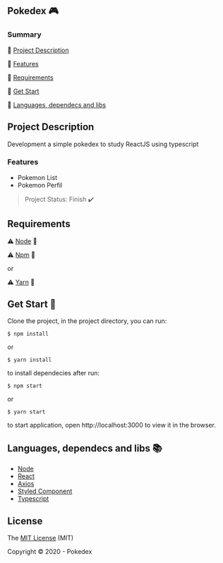 ## Pokedex :video_game:

### Summary

:small_blue_diamond: [Project Description](#project-description)

:small_blue_diamond: [Features](#features)

:small_blue_diamond: [Requirements](#requirements)

:small_blue_diamond: [Get Start](#get-start-running)

:small_blue_diamond: [Languages, dependecs and libs](#languages-dependecs-and-libs-books)


## Project Description

Development a simple pokedex to study ReactJS using typescript

### Features
- Pokemon List
- Pokemon Perfil

> Project Status: Finish :heavy_check_mark:

## Requirements 

:warning: [Node](https://nodejs.org/en/) :green_heart:

:warning: [Npm](https://www.npmjs.com/) :rocket: 

or 

:warning: [Yarn](https://classic.yarnpkg.com/) :rocket:


## Get Start :running:

Clone the project, in the project directory, you can run:

```
$ npm install
```
or 

```
$ yarn install
```

to install dependecies after run:

```
$ npm start
```

or

```
$ yarn start
```

to start application, open http://localhost:3000 to view it in the browser.


## Languages, dependecs and libs :books:

- [Node](https://www.php.net/)
- [React](https://reactjs.org/)
- [Axios](https://github.com/axios/axios)
- [Styled Component](https://styled-components.com/)
- [Typescript](https://www.typescriptlang.org/)

## License

The [MIT License]() (MIT)

Copyright :copyright: 2020 - Pokedex
